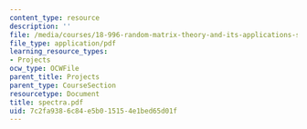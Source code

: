 ```yaml
---
content_type: resource
description: ''
file: /media/courses/18-996-random-matrix-theory-and-its-applications-spring-2004/7c2fa9386c84e5b015154e1bed65d01f_spectra.pdf
file_type: application/pdf
learning_resource_types:
- Projects
ocw_type: OCWFile
parent_title: Projects
parent_type: CourseSection
resourcetype: Document
title: spectra.pdf
uid: 7c2fa938-6c84-e5b0-1515-4e1bed65d01f
---
```

